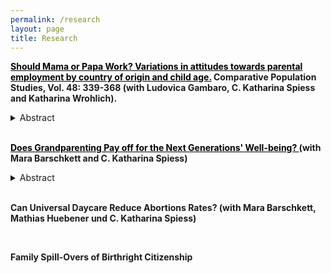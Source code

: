```yaml
---
permalink: /research
layout: page
title: Research
---
```


**<a href="https://www.comparativepopulationstudies.de/index.php/CPoS/article/view/578" style="color:black; text-decoration: underline;">Should Mama or Papa Work? Variations in attitudes towards parental employment by country of origin and child age.</a>  Comparative Population Studies, Vol. 48: 339-368 (with Ludovica Gambaro, C. Katharina Spiess and Katharina Wrohlich).**

<details>
    <summary>Abstract</summary>
Employment among mothers has been rising in recent decades, although mothers of young children often work fewer hours than other women do. Parallel to this trend, approval of maternal employment has increased, albeit not evenly across groups. However, differences in attitudes remain unexplored despite their importance for better understanding mothers’ labour market behaviour. Meanwhile, the employment of fathers has remained stable and attitudes towards paternal employment do not differ as much as attitudes towards maternal employment do between socio-economic groups.
This paper examines attitudes towards maternal and paternal employment. It focuses on Germany, drawing on data from the German Family Demography Panel Study (FReDA). The survey explicitly asks whether mothers and fathers should be in paid work, work part-time or full-time, presenting respondents with fictional family profiles that vary the youngest child’s age. Unlike previous studies, the analysis compares the views of respondents with different origins: West Germany, East Germany, immigrants from different world regions, and second-generation migrants in West Germany.
The results highlight remarkable differences between respondents from West and East Germany, with the former group displaying strong approval for part-time employment among mothers and fathers of very young children and the latter group reporting higher approval for full-time employment. Immigrant groups are far from homogenous, holding different attitudes depending on their region of origin. Taken together, the results offer a nuanced picture of attitudes towards maternal and paternal employment. We discuss these findings in relation to labour markets participation in Germany.
</details>

<br/>

**<a href="https://drive.google.com/file/d/1_TwCEwnNmQookPuTnR2HZgUstj2hIVtD/view?usp=sharing" style="color:black; text-decoration: underline;">Does Grandparenting Pay off for the Next Generations' Well-being? </a> (with Mara Barschkett and C. Katharina Spiess)**

<details>
    <summary>Abstract</summary>
Grandparents act as the third largest caregiver for children after parental care and daycare in Germany, as in many Western societies. Adopting a double-generation perspective, we investigate the causal impact of this care mode on parental well-being and children's overall
health as one dimension of child well-being. We analyze age-speci c e ects based on a representative German panel data set and exploit arguably exogenous variations in geographical distance to grandparents. Our results suggest positive e ects on parental satisfaction with the childcare situation and mothers' satisfaction with leisure. In contrast, our results point to negative e ects on children's health in the short run. If children three years and older are in full-time daycare or school and, in addition, regularly cared for by grandparents, they have worse health outcomes.
</details>

<br/>



**Can Universal Daycare Reduce Abortions Rates? (with Mara Barschkett, Mathias Huebener und C. Katharina Spiess)**

<br/>

**Family Spill-Overs of Birthright Citizenship**


